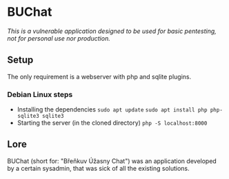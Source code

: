 # BUChat

*This is a vulnerable application designed to be used for basic pentesting, not for personal use nor production.*

## Setup
The only requirement is a webserver with php and sqlite plugins.
### Debian Linux steps
- Installing the dependencies
``` sudo apt update ```
``` sudo apt install php php-sqlite3 sqlite3 ```
- Starting the server (in the cloned directory)
``` php -S localhost:8000 ```

## Lore

BUChat (short for: "Břeňkuv Úžasny Chat") was an application developed by a certain sysadmin, that was sick of all the existing solutions. <br>
<br>

